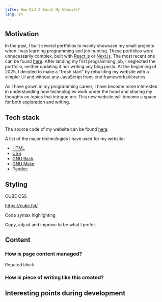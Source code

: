 ```yaml
---
title: How Did I Build My Website?
lang: en
...
```


## Motivation

In the past, I built several portfolios to mainly showcase my small projects
when I was learning programming and job hunting. These portfolios were unnecessarily
complex, built with [React.js](https://react.dev) or [Next.js](https://nextjs.org).
The most recent one can be found [here](https://vnngu.vercel.app/). After landing
my first programming job, I neglected the portfolio, neither updating it nor writing
any blog posts. At the beginning of 2025, I decided to make a "fresh start" by
rebuilding my website with a simpler UI and without any JavaScript front-end frameworks/libraries.

As I have grown in my programming career, I have become more interested in
understanding how technologies work under the hood and sharing my thoughts on
topics that intrigue me. This new website will become a space for both exploration and writing.

## Tech stack

The source code of my website can be found [here](https://github.com/namvnngu/namvnngu.github.io).

A list of the major technologies I have used for my website:

- [HTML](https://developer.mozilla.org/en-US/docs/Web/HTML)
- [CSS](https://developer.mozilla.org/en-US/docs/Web/CSS)
- [GNU Bash](https://www.gnu.org/software/bash)
- [GNU Make](https://www.gnu.org/software/make)
- [Pandoc](https://pandoc.org)

## Styling

CUBE CSS

https://cube.fyi/

Code syntax highlighting

Copy, adjust and improve to be what I prefer.

## Content

### How is page content managed?

Repated block

### How is piece of writing like this created?

## Interesting points during development
